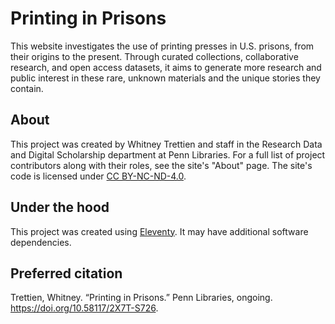 # Printing in Prisons
This website investigates the use of printing presses in U.S. prisons, from their origins to the present. Through curated collections, collaborative research, and open access datasets, it aims to generate more research and public interest in these rare, unknown materials and the unique stories they contain.

## About
This project was created by Whitney Trettien and staff in the Research Data and Digital Scholarship department at Penn Libraries. For a full list of project contributors along with their roles, see the site's "About" page. The site's code is licensed under [CC BY-NC-ND-4.0](https://creativecommons.org/licenses/by-nc-nd/4.0/).

## Under the hood
This project was created using [Eleventy](https://www.11ty.dev/). It may have additional software dependencies.

## Preferred citation
Trettien, Whitney. “Printing in Prisons.” Penn Libraries, ongoing. https://doi.org/10.58117/2X7T-S726.
